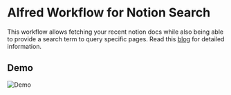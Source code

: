 # Alfred Workflow for Notion Search
This workflow allows fetching your recent notion docs while also being able to provide a search term to query specific pages. Read this [blog](https://medium.com/@piyush.jaware_25441/search-notion-with-alfred-b2c1181c22a1) for detailed information.


## Demo
![Demo](https://miro.medium.com/max/720/1*CpnT1N5O9i4OitycxvlOvA.gif)


<!-- ## How to install
You will need Alfred installed with the Powerpack.

- Download the workflow file from this repo
- Run and Install it through Alfred
- Open Alfred and type "ns" and press enter -->